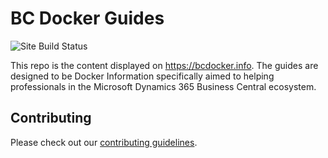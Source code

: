 # BC Docker Guides
![Site Build Status](https://travis-ci.com/SpareBrainedIdeas/bc-docker-guides.github.io.svg?branch=master)

This repo is the content displayed on https://bcdocker.info.  The guides are designed to be Docker Information specifically aimed to helping professionals in the Microsoft Dynamics 365 Business Central ecosystem.

## Contributing

Please check out our [contributing guidelines](https://github.com/SpareBrainedIdeas/bc-docker-guides.github.io/blob/master/CONTRIBUTING.md).
